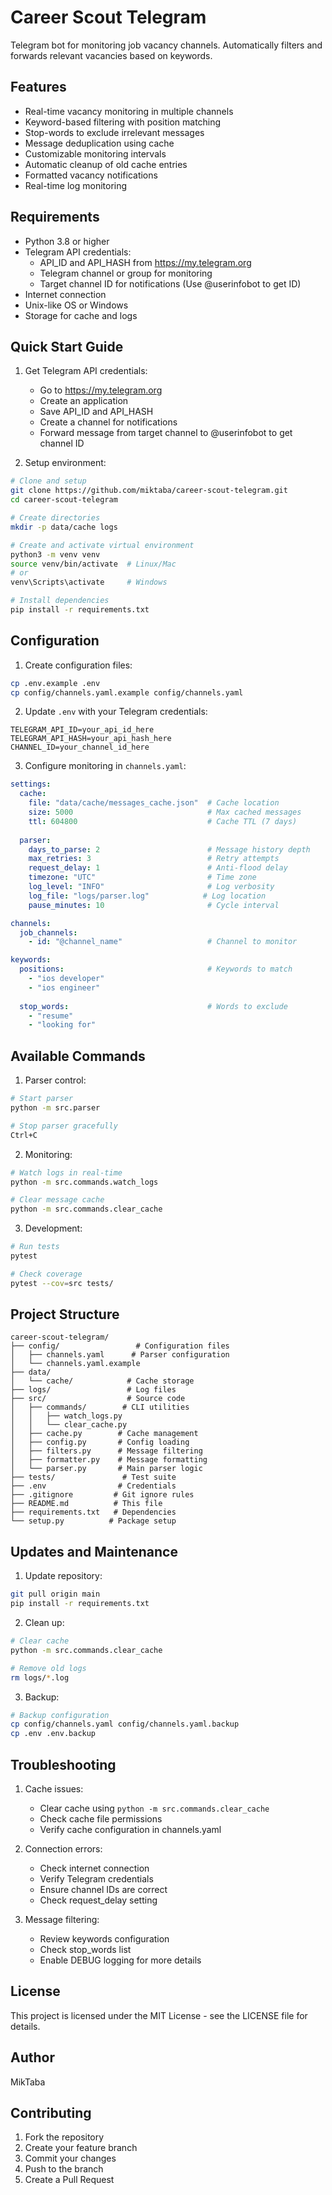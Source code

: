 # Career Scout Telegram

Telegram bot for monitoring job vacancy channels. Automatically filters and forwards relevant vacancies based on keywords.

## Features
- Real-time vacancy monitoring in multiple channels
- Keyword-based filtering with position matching
- Stop-words to exclude irrelevant messages
- Message deduplication using cache
- Customizable monitoring intervals
- Automatic cleanup of old cache entries
- Formatted vacancy notifications
- Real-time log monitoring

## Requirements
- Python 3.8 or higher
- Telegram API credentials:
  - API_ID and API_HASH from https://my.telegram.org
  - Telegram channel or group for monitoring
  - Target channel ID for notifications (Use @userinfobot to get ID)
- Internet connection
- Unix-like OS or Windows
- Storage for cache and logs

## Quick Start Guide

1. Get Telegram API credentials:
   - Go to https://my.telegram.org
   - Create an application
   - Save API_ID and API_HASH
   - Create a channel for notifications
   - Forward message from target channel to @userinfobot to get channel ID

2. Setup environment:
```bash
# Clone and setup
git clone https://github.com/miktaba/career-scout-telegram.git
cd career-scout-telegram

# Create directories
mkdir -p data/cache logs

# Create and activate virtual environment
python3 -m venv venv
source venv/bin/activate  # Linux/Mac
# or
venv\Scripts\activate     # Windows

# Install dependencies
pip install -r requirements.txt
```

## Configuration

1. Create configuration files:
```bash
cp .env.example .env
cp config/channels.yaml.example config/channels.yaml
```

2. Update `.env` with your Telegram credentials:
```env
TELEGRAM_API_ID=your_api_id_here
TELEGRAM_API_HASH=your_api_hash_here
CHANNEL_ID=your_channel_id_here
```

3. Configure monitoring in `channels.yaml`:
```yaml
settings:
  cache:
    file: "data/cache/messages_cache.json"  # Cache location
    size: 5000                              # Max cached messages
    ttl: 604800                             # Cache TTL (7 days)
  
  parser:
    days_to_parse: 2                        # Message history depth
    max_retries: 3                          # Retry attempts
    request_delay: 1                        # Anti-flood delay
    timezone: "UTC"                         # Time zone
    log_level: "INFO"                       # Log verbosity
    log_file: "logs/parser.log"            # Log location
    pause_minutes: 10                       # Cycle interval

channels:
  job_channels:
    - id: "@channel_name"                   # Channel to monitor

keywords:
  positions:                                # Keywords to match
    - "ios developer"
    - "ios engineer"
  
  stop_words:                               # Words to exclude
    - "resume"
    - "looking for"
```

## Available Commands

1. Parser control:
```bash
# Start parser
python -m src.parser

# Stop parser gracefully
Ctrl+C
```

2. Monitoring:
```bash
# Watch logs in real-time
python -m src.commands.watch_logs

# Clear message cache
python -m src.commands.clear_cache
```

3. Development:
```bash
# Run tests
pytest

# Check coverage
pytest --cov=src tests/
```

## Project Structure
```
career-scout-telegram/
├── config/                 # Configuration files
│   ├── channels.yaml      # Parser configuration
│   └── channels.yaml.example
├── data/
│   └── cache/            # Cache storage
├── logs/                 # Log files
├── src/                  # Source code
│   ├── commands/        # CLI utilities
│   │   ├── watch_logs.py
│   │   └── clear_cache.py
│   ├── cache.py        # Cache management
│   ├── config.py       # Config loading
│   ├── filters.py      # Message filtering
│   ├── formatter.py    # Message formatting
│   └── parser.py       # Main parser logic
├── tests/               # Test suite
├── .env                # Credentials
├── .gitignore         # Git ignore rules
├── README.md          # This file
├── requirements.txt   # Dependencies
└── setup.py          # Package setup
```

## Updates and Maintenance

1. Update repository:
```bash
git pull origin main
pip install -r requirements.txt
```

2. Clean up:
```bash
# Clear cache
python -m src.commands.clear_cache

# Remove old logs
rm logs/*.log
```

3. Backup:
```bash
# Backup configuration
cp config/channels.yaml config/channels.yaml.backup
cp .env .env.backup
```

## Troubleshooting

1. Cache issues:
   - Clear cache using `python -m src.commands.clear_cache`
   - Check cache file permissions
   - Verify cache configuration in channels.yaml

2. Connection errors:
   - Check internet connection
   - Verify Telegram credentials
   - Ensure channel IDs are correct
   - Check request_delay setting

3. Message filtering:
   - Review keywords configuration
   - Check stop_words list
   - Enable DEBUG logging for more details

## License

This project is licensed under the MIT License - see the LICENSE file for details.

## Author

MikTaba

## Contributing

1. Fork the repository
2. Create your feature branch
3. Commit your changes
4. Push to the branch
5. Create a Pull Request
